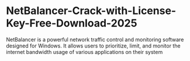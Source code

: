 # NetBalancer-Crack-with-License-Key-Free-Download-2025
NetBalancer is a powerful network traffic control and monitoring software designed for Windows. It allows users to prioritize, limit, and monitor the internet bandwidth usage of various applications on their system
